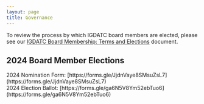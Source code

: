 ```yaml
---
layout: page
title: Governance
---
```


To review the process by which IGDATC board members are elected, please see our [IGDATC Board Membership: Terms and Elections](https://docs.google.com/document/d/1oFttRIit4bF55lbySJKh0uOc6W2oemJyteh3lKCw9g4/edit?usp=sharing) document.

<h2>2024 Board Member Elections</h2>
2024 Nomination Form: [https://forms.gle/JjdnVaye8SMsuZsL7](https://forms.gle/JjdnVaye8SMsuZsL7)
<br/>
2024 Election Ballot: [https://forms.gle/ga6N5V8Ym52ebTuo6](https://forms.gle/ga6N5V8Ym52ebTuo6)
